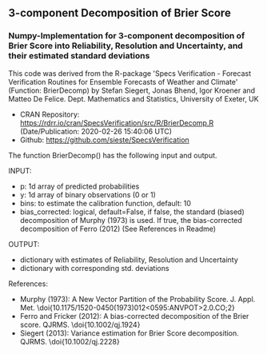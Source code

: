 ## 3-component Decomposition of Brier Score
### Numpy-Implementation for 3-component decomposition of Brier Score into Reliability, Resolution and Uncertainty, and their estimated standard deviations

This code was derived from the R-package 'Specs Verification - Forecast Verification Routines for Ensemble Forecasts of Weather and Climate' (Function: BrierDecomp) 
by Stefan Siegert, Jonas Bhend, Igor Kroener and Matteo De Felice.
Dept. Mathematics and Statistics, University of Exeter, UK
- CRAN Repository: https://rdrr.io/cran/SpecsVerification/src/R/BrierDecomp.R (Date/Publication: 2020-02-26 15:40:06 UTC)
- Github: https://github.com/sieste/SpecsVerification

The function BrierDecomp() has the following input and output.

INPUT:
- p: 1d array of predicted probabilities
- y: 1d array of binary observations (0 or 1)
- bins: to estimate the calibration function, default: 10
- bias_corrected: logical, default=False, if false, the standard (biased) decomposition of Murphy (1973) is used. If true, the bias-corrected decomposition of Ferro (2012) (See References in Readme)

OUTPUT:
- dictionary with estimates of Reliability, Resolution and Uncertainty
- dictionary with corresponding std. deviations

References:
- Murphy (1973): A New Vector Partition of the Probability Score. J. Appl. Met. \doi{10.1175/1520-0450(1973)012<0595:ANVPOT>2.0.CO;2}
- Ferro and Fricker (2012): A bias-corrected decomposition of the Brier score. QJRMS. \doi{10.1002/qj.1924}
- Siegert (2013): Variance estimation for Brier Score decomposition. QJRMS. \doi{10.1002/qj.2228}
